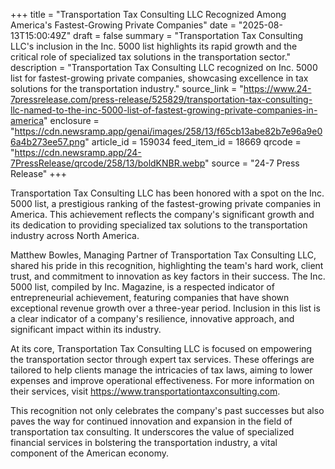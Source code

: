 +++
title = "Transportation Tax Consulting LLC Recognized Among America's Fastest-Growing Private Companies"
date = "2025-08-13T15:00:49Z"
draft = false
summary = "Transportation Tax Consulting LLC's inclusion in the Inc. 5000 list highlights its rapid growth and the critical role of specialized tax solutions in the transportation sector."
description = "Transportation Tax Consulting LLC recognized on Inc. 5000 list for fastest-growing private companies, showcasing excellence in tax solutions for the transportation industry."
source_link = "https://www.24-7pressrelease.com/press-release/525829/transportation-tax-consulting-llc-named-to-the-inc-5000-list-of-fastest-growing-private-companies-in-america"
enclosure = "https://cdn.newsramp.app/genai/images/258/13/f65cb13abe82b7e96a9e06a4b273ee57.png"
article_id = 159034
feed_item_id = 18669
qrcode = "https://cdn.newsramp.app/24-7PressRelease/qrcode/258/13/boldKNBR.webp"
source = "24-7 Press Release"
+++

<p>Transportation Tax Consulting LLC has been honored with a spot on the Inc. 5000 list, a prestigious ranking of the fastest-growing private companies in America. This achievement reflects the company's significant growth and its dedication to providing specialized tax solutions to the transportation industry across North America.</p><p>Matthew Bowles, Managing Partner of Transportation Tax Consulting LLC, shared his pride in this recognition, highlighting the team's hard work, client trust, and commitment to innovation as key factors in their success. The Inc. 5000 list, compiled by Inc. Magazine, is a respected indicator of entrepreneurial achievement, featuring companies that have shown exceptional revenue growth over a three-year period. Inclusion in this list is a clear indicator of a company's resilience, innovative approach, and significant impact within its industry.</p><p>At its core, Transportation Tax Consulting LLC is focused on empowering the transportation sector through expert tax services. These offerings are tailored to help clients manage the intricacies of tax laws, aiming to lower expenses and improve operational effectiveness. For more information on their services, visit <a href='https://www.transportationtaxconsulting.com' rel='nofollow' target='_blank'>https://www.transportationtaxconsulting.com</a>.</p><p>This recognition not only celebrates the company's past successes but also paves the way for continued innovation and expansion in the field of transportation tax consulting. It underscores the value of specialized financial services in bolstering the transportation industry, a vital component of the American economy.</p>